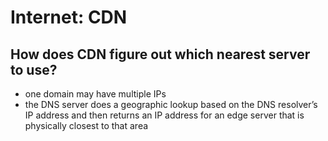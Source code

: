 # Internet: CDN

## How does CDN figure out which nearest server to use?

- one domain may have multiple IPs
- the DNS server does a geographic lookup based on the DNS resolver’s IP address and then returns an IP address for an edge server that is physically closest to that area